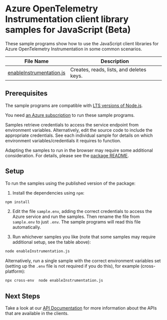 # Azure OpenTelemetry Instrumentation client library samples for JavaScript (Beta)

These sample programs show how to use the JavaScript client libraries for Azure OpenTelemetry Instrumentation in some common scenarios.

| **File Name**                                     | **Description**                          |
| ------------------------------------------------- | ---------------------------------------- |
| [enableInstrumentation.js][enableinstrumentation] | Creates, reads, lists, and deletes keys. |

## Prerequisites

The sample programs are compatible with [LTS versions of Node.js](https://nodejs.org/about/releases/).

You need [an Azure subscription][freesub] to run these sample programs.

Samples retrieve credentials to access the service endpoint from environment variables. Alternatively, edit the source code to include the appropriate credentials. See each individual sample for details on which environment variables/credentials it requires to function.

Adapting the samples to run in the browser may require some additional consideration. For details, please see the [package README][package].

## Setup

To run the samples using the published version of the package:

1. Install the dependencies using `npm`:

```bash
npm install
```

2. Edit the file `sample.env`, adding the correct credentials to access the Azure service and run the samples. Then rename the file from `sample.env` to just `.env`. The sample programs will read this file automatically.

3. Run whichever samples you like (note that some samples may require additional setup, see the table above):

```bash
node enableInstrumentation.js
```

Alternatively, run a single sample with the correct environment variables set (setting up the `.env` file is not required if you do this), for example (cross-platform):

```bash
npx cross-env  node enableInstrumentation.js
```

## Next Steps

Take a look at our [API Documentation][apiref] for more information about the APIs that are available in the clients.

[enableinstrumentation]: https://github.com/Azure/azure-sdk-for-js/blob/main/sdk/instrumentation/opentelemetry-instrumentation-azure-sdk/samples/v1-beta/javascript/enableInstrumentation.js
[apiref]: https://docs.microsoft.com/javascript/api/
[freesub]: https://azure.microsoft.com/free/
[package]: https://github.com/Azure/azure-sdk-for-js/tree/main/sdk/instrumentation/opentelemetry-instrumentation-azure-sdk/README.md
